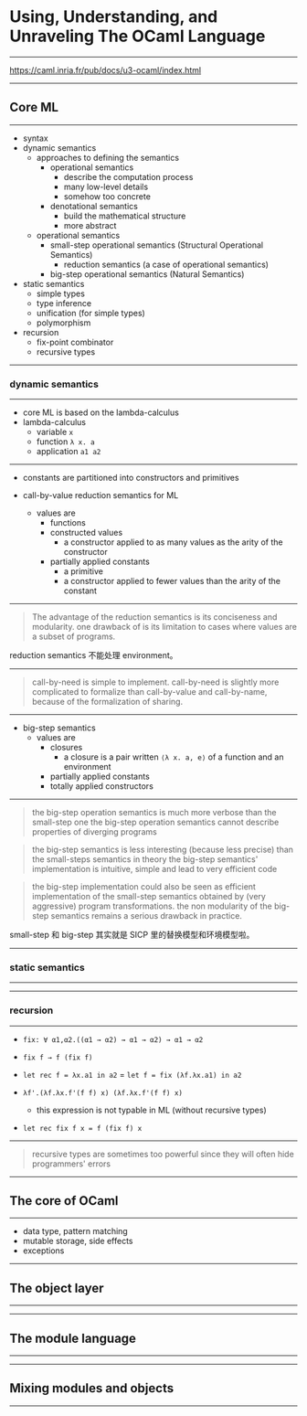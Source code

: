 # Using, Understanding, and Unraveling The OCaml Language

---

https://caml.inria.fr/pub/docs/u3-ocaml/index.html

---

## Core ML

---

- syntax
- dynamic semantics
    - approaches to defining the semantics
        - operational semantics
            - describe the computation process
            - many low-level details
            - somehow too concrete
        - denotational semantics
            - build the mathematical structure
            - more abstract
    - operational semantics
        - small-step operational semantics (Structural Operational Semantics)
            - reduction semantics (a case of operational semantics)
        - big-step operational semantics (Natural Semantics)
- static semantics
    - simple types
    - type inference
    - unification (for simple types)
    - polymorphism
- recursion
    - fix-point combinator
    - recursive types

---

### dynamic semantics

---

- core ML is based on the lambda-calculus
- lambda-calculus
    - variable `x`
    - function `λ x. a`
    - application `a1 a2`

---

- constants are partitioned into constructors and primitives

- call-by-value reduction semantics for ML
    - values are
        - functions
        - constructed values
            - a constructor applied to as many values as the arity of the constructor
        - partially applied constants
            - a primitive
            - a constructor applied to fewer values than the arity of the constant

---

> The advantage of the reduction semantics is its conciseness and modularity.
> one drawback of is its limitation to cases where values are a subset of programs.

reduction semantics 不能处理 environment。

---

> call-by-need is simple to implement.
> call-by-need is slightly more complicated to formalize than call-by-value and
> call-by-name, because of the formalization of sharing.

---

- big-step semantics
    - values are
        - closures
            - a closure is a pair written `⟨λ x. a, e⟩` of a function and an environment
        - partially applied constants
        - totally applied constructors

---

> the big-step operation semantics is much more verbose than the small-step one
> the big-step operation semantics cannot describe properties of diverging programs

> the big-step semantics is less interesting (because less precise) than the small-steps semantics in theory
> the big-step semantics' implementation is intuitive, simple and lead to very efficient code

> the big-step implementation could also be seen as efficient implementation of the small-step semantics obtained by (very aggressive) program transformations.
> the non modularity of the big-step semantics remains a serious drawback in practice.

small-step 和 big-step 其实就是 SICP 里的替换模型和环境模型啦。

---

### static semantics

---





---

### recursion

---

- `fix: ∀ α1,α2.((α1 → α2) → α1 → α2) → α1 → α2`
- `fix f → f (fix f)`
- `let rec f = λx.a1 in a2` = `let f = fix (λf.λx.a1) in a2`
- `λf'.(λf.λx.f'(f f) x) (λf.λx.f'(f f) x)`
    - this expression is not typable in ML (without recursive types)

- `let rec fix f x = f (fix f) x`

---

> recursive types are sometimes too powerful since they will often hide
> programmers' errors

---

## The core of OCaml

---

- data type, pattern matching
- mutable storage, side effects
- exceptions

---

## The object layer

---


---

## The module language

---


---

## Mixing modules and objects

---

